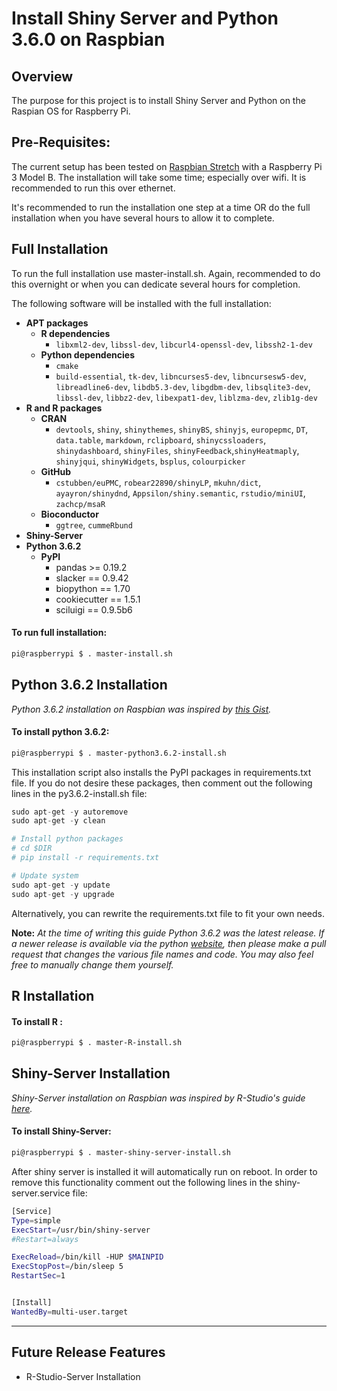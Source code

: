 # Install Shiny Server and Python 3.6.0 on Raspbian

## Overview
The purpose for this project is to install Shiny Server and Python on the Raspian OS for Raspberry Pi.  

## Pre-Requisites:
The current setup has been tested on [Raspbian Stretch](https://www.raspberrypi.org/downloads/raspbian/) with a Raspberry Pi 3 Model B.  The installation will take some time; especially over wifi. It is recommended to run this over ethernet.

It's recommended to run the installation one step at a time OR do the full installation when you have several hours to allow it to complete.

## Full Installation
To run the full installation use master-install.sh.  Again, recommended to do this overnight or when you can dedicate several hours for completion.

The following software will be installed with the full installation:
* **APT packages**
  * **R dependencies**
    * `libxml2-dev`, `libssl-dev`, `libcurl4-openssl-dev`, `libssh2-1-dev`
  * **Python dependencies**
    * `cmake`
    * `build-essential`, `tk-dev`, `libncurses5-dev`, `libncursesw5-dev`, `libreadline6-dev`, `libdb5.3-dev`, `libgdbm-dev`, `libsqlite3-dev`, `libssl-dev`, `libbz2-dev`, `libexpat1-dev`, `liblzma-dev`, `zlib1g-dev`
* **R and R packages**
  * **CRAN**
    * `devtools`, `shiny`, `shinythemes`, `shinyBS`, `shinyjs`, `europepmc`, `DT`, `data.table`, `markdown`, `rclipboard`, `shinycssloaders`, `shinydashboard`, `shinyFiles`, `shinyFeedback`,`shinyHeatmaply`, `shinyjqui`, `shinyWidgets`, `bsplus`, `colourpicker`
  * **GitHub**
    * `cstubben/euPMC`, `robear22890/shinyLP`, `mkuhn/dict`, `ayayron/shinydnd`, `Appsilon/shiny.semantic`, `rstudio/miniUI`, `zachcp/msaR`
  * **Bioconductor**
    * `ggtree`, `cummeRbund`
* **Shiny-Server**
* **Python 3.6.2**
  * **PyPI**
    * pandas >= 0.19.2
    * slacker == 0.9.42
    * biopython == 1.70
    * cookiecutter == 1.5.1
    * sciluigi == 0.9.5b6


#### To run full installation:
```bash
pi@raspberrypi $ . master-install.sh
```
## Python 3.6.2 Installation

_Python 3.6.2 installation on Raspbian was inspired by
[this Gist](https://gist.github.com/dschep/24aa61672a2092246eaca2824400d37f)._

#### To install python 3.6.2:
```bash
pi@raspberrypi $ . master-python3.6.2-install.sh
```

This installation script also installs the PyPI packages in requirements.txt file.
If you do not desire these packages, then comment out the following lines in the py3.6.2-install.sh file:
```python
sudo apt-get -y autoremove
sudo apt-get -y clean

# Install python packages
# cd $DIR
# pip install -r requirements.txt

# Update system
sudo apt-get -y update
sudo apt-get -y upgrade
```

Alternatively, you can rewrite the requirements.txt file to fit your own needs.

**Note:** _At the time of writing this guide Python 3.6.2 was the latest release.  If a newer release is
available via the python [website](https://www.python.org/downloads/source/), then please make a pull
request that changes the various file names and code.  You may also feel free to manually change them yourself._

## R Installation
#### To install R :
```bash
pi@raspberrypi $ . master-R-install.sh
```

## Shiny-Server Installation
_Shiny-Server installation on Raspbian was inspired by R-Studio's guide [here](https://github.com/rstudio/shiny-server/wiki/Building-Shiny-Server-from-Source#installation)._

#### To install Shiny-Server:
```bash
pi@raspberrypi $ . master-shiny-server-install.sh
```

After shiny server is installed it will automatically run on reboot.  In order to
remove this functionality comment out the following lines in the shiny-server.service file:
```bash
[Service]
Type=simple
ExecStart=/usr/bin/shiny-server
#Restart=always

ExecReload=/bin/kill -HUP $MAINPID
ExecStopPost=/bin/sleep 5
RestartSec=1


[Install]
WantedBy=multi-user.target
```
___

## Future Release Features
*  R-Studio-Server Installation

